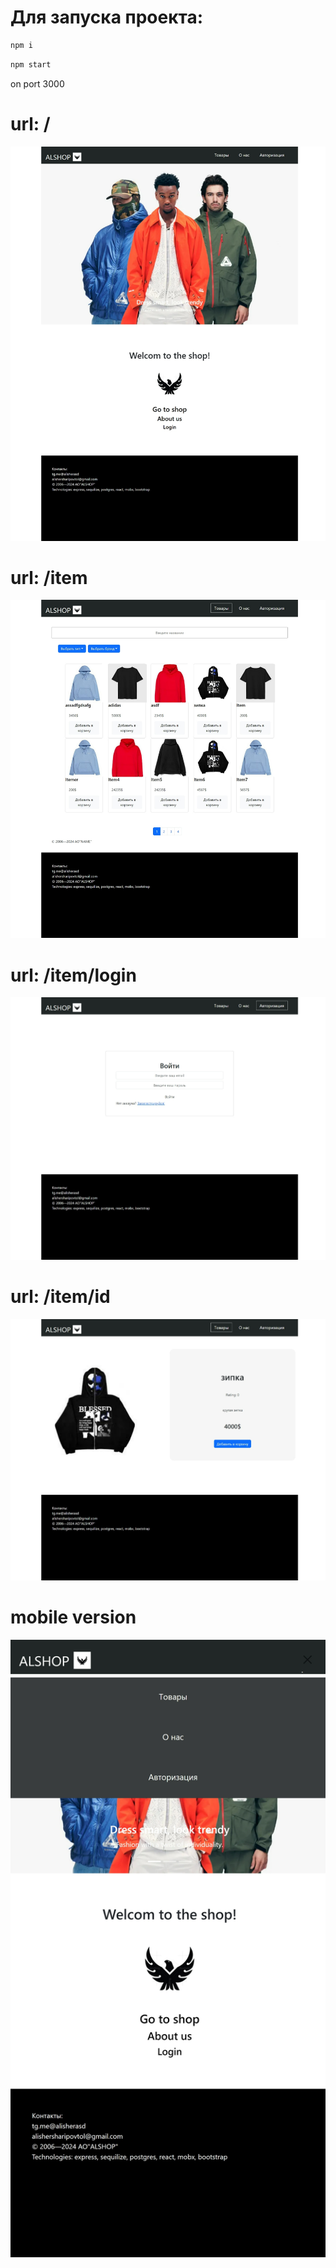 # Для запуска проекта:

```js
npm i
```

```js
npm start
```
 on port 3000


# url: /
![url: /](https://github.com/AlisherAsd/clothing_store_client/blob/main/readmeimg/Снимок%20экрана_8-8-2024_211515_localhost.jpeg)

# url: /item
![url: /item](https://github.com/AlisherAsd/clothing_store_client/blob/main/readmeimg/Снимок%20экрана_8-8-2024_211557_localhost.jpeg)

# url: /item/login
![url: /item/login](https://github.com/AlisherAsd/clothing_store_client/blob/main/readmeimg/Снимок%20экрана_8-8-2024_211633_localhost.jpeg)

# url: /item/id
![url: /item/id](https://github.com/AlisherAsd/clothing_store_client/blob/main/readmeimg/Снимок%20экрана_8-8-2024_21175_localhost.jpeg)

# mobile version
![mobile](https://github.com/AlisherAsd/clothing_store_client/blob/main/readmeimg/Снимок%20экрана_8-8-2024_211740_localhost.jpeg)



